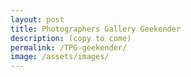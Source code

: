 ```yaml
---
layout: post
title: Photographers Gallery Geekender
description: (copy to come)
permalink: /TPG-geekender/
image: /assets/images/
---
```

